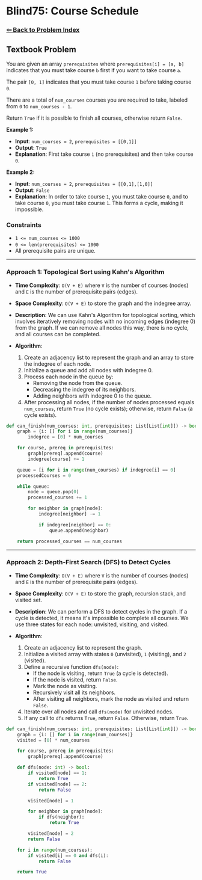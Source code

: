 # Blind75: Course Schedule

### [⇦ Back to Problem Index](../../index.md)

## Textbook Problem

You are given an array `prerequisites` where `prerequisites[i] = [a, b]` indicates that you must take course `b` first if you want to take course `a`.

The pair `[0, 1]` indicates that you must take course `1` before taking course `0`.

There are a total of `num_courses` courses you are required to take, labeled from `0` to `num_courses - 1`.

Return `True` if it is possible to finish all courses, otherwise return `False`.

**Example 1:**

-   **Input**: `num_courses = 2`, `prerequisites = [[0,1]]`
-   **Output**: `True`
-   **Explanation**: First take course `1` (no prerequisites) and then take course `0`.

**Example 2:**

-   **Input**: `num_courses = 2`, `prerequisites = [[0,1],[1,0]]`
-   **Output**: `False`
-   **Explanation**: In order to take course `1`, you must take course `0`, and to take course `0`, you must take course `1`. This forms a cycle, making it impossible.

### Constraints

-   `1 <= num_courses <= 1000`
-   `0 <= len(prerequisites) <= 1000`
-   All prerequisite pairs are unique.

---

### Approach 1: Topological Sort using Kahn's Algorithm

-   **Time Complexity**: `O(V + E)` where `V` is the number of courses (nodes) and `E` is the number of prerequisite pairs (edges).
-   **Space Complexity**: `O(V + E)` to store the graph and the indegree array.
-   **Description**: We can use Kahn's Algorithm for topological sorting, which involves iteratively removing nodes with no incoming edges (indegree 0) from the graph. If we can remove all nodes this way, there is no cycle, and all courses can be completed.
-   **Algorithm**:

    1.  Create an adjacency list to represent the graph and an array to store the indegree of each node.
    2.  Initialize a queue and add all nodes with indegree 0.
    3.  Process each node in the queue by:
        -   Removing the node from the queue.
        -   Decreasing the indegree of its neighbors.
        -   Adding neighbors with indegree 0 to the queue.
    4.  After processing all nodes, if the number of nodes processed equals `num_courses`, return `True` (no cycle exists); otherwise, return `False` (a cycle exists).

```python
def can_finish(num_courses: int, prerequisites: List[List[int]]) -> bool:
    graph = {i: [] for i in range(num_courses)}
        indegree = [0] * num_courses

	for course, prereq in prerequisites:
		graph[prereq].append(course)
		indegree[course] += 1

	queue = [i for i in range(num_courses) if indegree[i] == 0]
    processedCourses = 0

	while queue:
		node = queue.pop(0)
		processed_courses += 1

		for neighbor in graph[node]:
			indegree[neighbor] -= 1

			if indegree[neighbor] == 0:
				queue.append(neighbor)

	return processed_courses == num_courses
```

---

### Approach 2: Depth-First Search (DFS) to Detect Cycles

-   **Time Complexity**: `O(V + E)` where `V` is the number of courses (nodes) and `E` is the number of prerequisite pairs (edges).
-   **Space Complexity**: `O(V + E)` to store the graph, recursion stack, and visited set.
-   **Description**: We can perform a DFS to detect cycles in the graph. If a cycle is detected, it means it's impossible to complete all courses. We use three states for each node: unvisited, visiting, and visited.
-   **Algorithm**:

    1.  Create an adjacency list to represent the graph.
    2.  Initialize a visited array with states `0` (unvisited), `1` (visiting), and `2` (visited).
    3.  Define a recursive function `dfs(node)`:
        -   If the node is visiting, return `True` (a cycle is detected).
        -   If the node is visited, return `False`.
        -   Mark the node as visiting.
        -   Recursively visit all its neighbors.
        -   After visiting all neighbors, mark the node as visited and return `False`.
    4.  Iterate over all nodes and call `dfs(node)` for unvisited nodes.
    5.  If any call to `dfs` returns `True`, return `False`. Otherwise, return `True`.

```python
def can_finish(num_courses: int, prerequisites: List[List[int]]) -> bool:
    graph = {i: [] for i in range(num_courses)}
    visited = [0] * num_courses

	for course, prereq in prerequisites:
		graph[prereq].append(course)

	def dfs(node: int) -> bool:
		if visited[node] == 1:
			return True
		if visited[node] == 2:
			return False

		visited[node] = 1

		for neighbor in graph[node]:
			if dfs(neighbor):
				return True

		visited[node] = 2
		return False

	for i in range(num_courses):
		if visited[i] == 0 and dfs(i):
			return False

	return True
```
